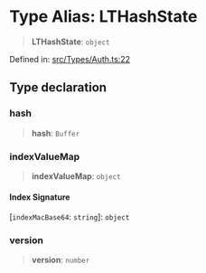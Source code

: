 # Type Alias: LTHashState

> **LTHashState**: `object`

Defined in: [src/Types/Auth.ts:22](https://github.com/Fokusdotid/bail/blob/a029a4f9908cd3806112e8438f5a31dda1376b84/src/Types/Auth.ts#L22)

## Type declaration

### hash

> **hash**: `Buffer`

### indexValueMap

> **indexValueMap**: `object`

#### Index Signature

\[`indexMacBase64`: `string`\]: `object`

### version

> **version**: `number`
